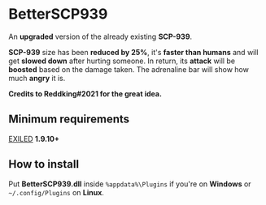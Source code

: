 # BetterSCP939
An **upgraded** version of the already existing **SCP-939**.

**SCP-939** size has been **reduced by 25%**, it's **faster than humans** and will get **slowed down** after hurting someone.
In return, its **attack** will be **boosted** based on the damage taken.
The adrenaline bar will show how much **angry** it is.

**Credits to Reddking#2021 for the great idea.**

## Minimum requirements
[EXILED](https://github.com/galaxy119/EXILED) **1.9.10+**

## How to install
Put **BetterSCP939.dll** inside `%appdata%\Plugins` if you're on **Windows** or `~/.config/Plugins` on **Linux**.
